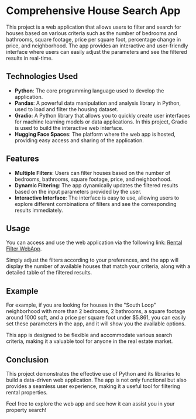 # Comprehensive House Search App

This project is a web application that allows users to filter and search for houses based on various criteria such as the number of bedrooms and bathrooms, square footage, price per square foot, percentage change in price, and neighborhood. The app provides an interactive and user-friendly interface where users can easily adjust the parameters and see the filtered results in real-time.

## Technologies Used

- **Python**: The core programming language used to develop the application.
- **Pandas**: A powerful data manipulation and analysis library in Python, used to load and filter the housing dataset.
- **Gradio**: A Python library that allows you to quickly create user interfaces for machine learning models or data applications. In this project, Gradio is used to build the interactive web interface.
- **Hugging Face Spaces**: The platform where the web app is hosted, providing easy access and sharing of the application.

## Features

- **Multiple Filters**: Users can filter houses based on the number of bedrooms, bathrooms, square footage, price, and neighborhood.
- **Dynamic Filtering**: The app dynamically updates the filtered results based on the input parameters provided by the user.
- **Interactive Interface**: The interface is easy to use, allowing users to explore different combinations of filters and see the corresponding results immediately.

## Usage

You can access and use the web application via the following link: [Rental Filter WebApp](https://huggingface.co/spaces/GhufranBarcha/Rental-Filter-WebApp).

Simply adjust the filters according to your preferences, and the app will display the number of available houses that match your criteria, along with a detailed table of the filtered results.

## Example

For example, if you are looking for houses in the "South Loop" neighborhood with more than 2 bedrooms, 2 bathrooms, a square footage around 1000 sqft, and a price per square foot under $5.861, you can easily set these parameters in the app, and it will show you the available options.

This app is designed to be flexible and accommodate various search criteria, making it a valuable tool for anyone in the real estate market.

## Conclusion

This project demonstrates the effective use of Python and its libraries to build a data-driven web application. The app is not only functional but also provides a seamless user experience, making it a useful tool for filtering rental properties. 

Feel free to explore the web app and see how it can assist you in your property search!
